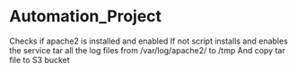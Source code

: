 # Automation_Project

Checks if apache2 is installed and enabled
If not script installs and enables the service
tar all the log files from /var/log/apache2/ to /tmp
And copy tar file to S3 bucket
